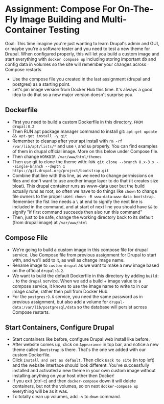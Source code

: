 # Assignment: Compose For On-The-Fly Image Building and Multi-Container Testing

Goal: This time imagine you're just wanting to learn Drupal's admin and GUI, or
maybe you're a software tester and you need to test a new theme for Drupal. When
configured properly, this will let you build a custom image and start everything
with `docker compose up` including storing important db and config data in
volumes so the site will remember your changes across Compose restarts.

- Use the compose file you created in the last assignment (drupal and postgres)
  as a starting point.
- Let's pin image version from Docker Hub this time. It's always a good idea to
  do that so a new major version doesn't surprise you.

## Dockerfile
- First you need to build a custom Dockerfile in this directory, `FROM
  drupal:8.2`
- Then RUN apt package manager command to install git: `apt-get update &&
  apt-get install -y git`
- Remember to cleanup after your apt install with `rm -rf /var/lib/apt/lists/*`
  and use `\` and `&&` properly. You can find examples of them in drupal
  official image. More on this below under Compose file.
- Then change `WORKDIR /var/www/html/themes`
- Then use git to clone the theme with: `RUN git clone --branch 8.x-3.x
  --single-branch --depth 1 https://git.drupal.org/project/bootstrap.git`
- Combine that line with this line, as we need to change permissions on files
  and don't want to use another image layer to do that (it creates size bloat).
  This drupal container runs as www-data user but the build actually runs as
  root, so often we have to do things like `chown` to change file owners to the
  proper user: `chown -R www-data:www-data bootstrap`. Remember the fist line
  needs a `\` at end to signify the next line is included in the command, and at
  start of next line you should have `&&` to signify "if first command succeeds
  then also run this command"
- Then, just to be safe, change the working directory back to its default (from
  drupal image) at `/var/www/html`

## Compose File
- We're going to build a custom image in this compose file for drupal service.
  Use Compose file from previous assignment for Drupal to start with, and we'll
  add to it, as well as change image name.
- Rename image to `custom-drupal` as we want to make a new image based on the
  official `drupal:8.2`.
- We want to build the default Dockerfile in this directory by adding `build: .`
  to the `drupal` service. When we add a build + image value to a compose
  service, it knows to use the image name to write to in our image cache, rather
  then pull from Docker Hub.
- For the `postgres:9.6` service, you need the same password as in previous
  assignment, but also add a volume for `drupal-data:/var/lib/postgresql/data`
  so the database will persist across Compose restarts.

## Start Containers, Configure Drupal
- Start containers like before, configure Drupal web install like before.
- After website comes up, click on `Appearance` in top bar, and notice a new
  theme called `Bootstrap` is there. That's the one we added with our custom
  Dockerfile.
- Click `Install and set as default`. Then click `Back to site` (in top left)
  and the website interface should look different. You've successfully installed
  and activated a new theme in your own custom image without installing anything
  on your host other then Docker!
- If you exit (ctrl-c) and then `docker-compose` down it will delete containers,
  but not the volumes, so on next `docker-compose up` everything will be as it
  was.
- To totally clean up volumes, add `-v` to `down` command.
